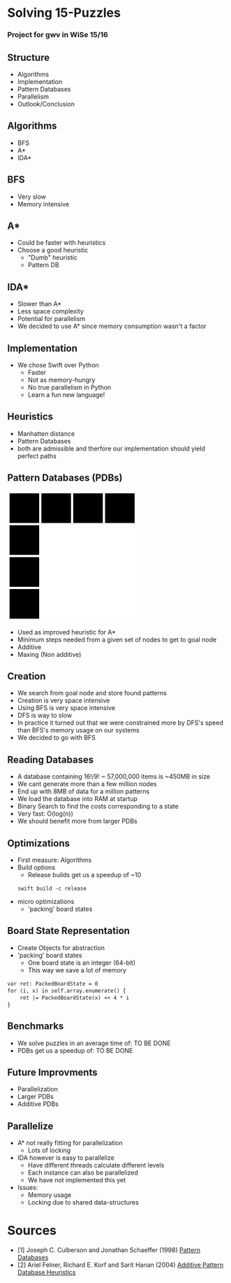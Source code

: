 # Solving 15-Puzzles
### Project for gwv in WiSe 15/16



## Structure
* Algorithms
* Implementation
* Pattern Databases
* Parallelism
* Outlook/Conclusion



## Algorithms
* BFS
* A*
* IDA*


## BFS
* Very slow
* Memory intensive


##  A*
* Could be faster with heuristics
* Choose a good heuristic
  * "Dumb" heuristic
  * Pattern DB


## IDA*
* Slower than A*
* Less space complexity
* Potential for parallelism
* We decided to use A* since memory consumption wasn't a factor



## Implementation
* We chose Swift over Python
  * Faster
  * Not as memory-hungry
  * No true parallelism in Python
  * Learn a fun new language!



## Heuristics
* Manhatten distance
* Pattern Databases
* both are admissible and therfore our implementation should yield perfect paths



## Pattern Databases (PDBs)
![](img/15-puzzle-fringe.png)
* Used as improved heuristic for A*
* Minimum steps needed from a given set of nodes to get to goal node
* Additive
* Maxing (Non additive)


## Creation
* We search from goal node and store found patterns
* Creation is very space intensive
* Using BFS is very space intensive
* DFS is way to slow
* In practice it turned out that we were constrained more by DFS's speed than BFS's memory usage on our systems
* We decided to go with BFS


## Reading Databases
* A database containing 16!/9! ~ 57,000,000 items is ~450MB in size
* We cant generate more than a few million nodes
* End up with 8MB of data for a million patterns
* We load the database into RAM at startup
* Binary Search to find the costs corresponding to a state
* Very fast: O(log(n))
* We should benefit more from larger PDBs



## Optimizations
* First measure: Algorithms
* Build options
  * Release builds get us a speedup of ~10
  ```
  swift build -c release
  ```
* micro optimizations
  * 'packing' board states


## Board State Representation
* Create Objects for abstraction
* 'packing' board states
  * One board state is an integer (64-bit)
  * This way we save a lot of memory

```
var ret: PackedBoardState = 0
for (i, x) in self.array.enumerate() {
    ret |= PackedBoardState(x) << 4 * i
}
```


## Benchmarks
* We solve puzzles in an average time of:
    TO BE DONE
* PDBs get us a speedup of:
    TO BE DONE



## Future Improvments
* Parallelization
* Larger PDBs
* Additive PDBs


## Parallelize
* A* not really fitting for parallelization
  * Lots of locking
* IDA however is easy to parallelize
  * Have different threads calculate different levels
  * Each instance can also be parallelized
  * We have not implemented this yet
* Issues:
  * Memory usage
  * Locking due to shared data-structures



# Sources
* [1] Joseph C. Culberson and Jonathan Schaeffer (1998) [Pattern Databases](https://webdocs.cs.ualberta.ca/~jonathan/publications/ai_publications/compi.pdf)
* [2] Ariel Felner, Richard E. Korf and Sarit Hanan (2004) [Additive Pattern Database Heuristics](https://www.jair.org/media/1480/live-1480-2332-jair.pdf)
